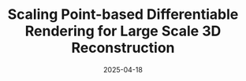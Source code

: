---
layout: post
title:  "Scaling Point-based Differentiable Rendering for Large Scale 3D Reconstruction"
date:   2025-04-18
categories: research
authors: "in submission"
venue: "in submission"
arxiv:
code: 
website: 
---